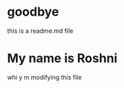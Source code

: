 # goodbye
<html>
<head>
</head>
<body>
this is a readme.md file
<h1>My name is Roshni</h1>
whi y m modifying this file
</body>
</html>

